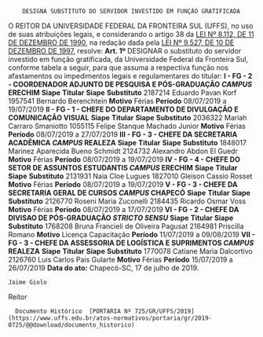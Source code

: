         DESIGNA SUBSTITUTO DO SERVIDOR INVESTIDO EM FUNÇÃO GRATIFICADA  

 O REITOR DA UNIVERSIDADE FEDERAL DA FRONTEIRA SUL (UFFS), no uso de suas atribuições legais, e considerando o artigo 38 da [LEI Nº 8.112, DE 11 DE DEZEMBRO DE 1990](http://www.planalto.gov.br/ccivil_03/leis/l8112cons.htm), na redação dada pela [LEI Nº 9.527, DE 10 DE DEZEMBRO DE 1997](http://www.planalto.gov.br/ccivil_03/Leis/L9527.htm), resolve:   **Art. 1º**  DESIGNAR o substituto do servidor investido em função gratificada, da Universidade Federal da Fronteira Sul, conforme tabela a seguir, para que assuma a respectiva função nos afastamentos ou impedimentos legais e regulamentares do titular: **I - FG - 2 - COORDENADOR ADJUNTO DE PESQUISA E PÓS-GRADUAÇÃO *CAMPUS*  ERECHIM**     **Siape**   **Titular**   **Siape**   **Substituto**     2187214   Eduardo Pavan Korf   1957541   Bernardo Berenchtein     **Motivo**   Férias   **Período**   08/07/2019 a 19/07/2019     **II - FG - 1 - CHEFE DO DEPARTAMENTO DE DIVULGAÇÃO E COMUNICAÇÃO VISUAL**     **Siape**   **Titular**   **Siape**   **Substituto**     2036322   Mariah Carraro Smaniotto   1055115   Felipe Stanque Machado Junior     **Motivo**   Férias   **Período**   08/07/2019 a 27/07/2019     **III - FG - 3 - CHEFE DA SECRETARIA ACADÊMICA *CAMPUS*  REALEZA**     **Siape**   **Titular**   **Siape**   **Substituto**     1848017   Marinez Aparecida Bueno Schmidt   2124732   Alexandro Abdon El Guedr     **Motivo**   Férias   **Período**   08/07/2019 a 19/07/2019     **IV - FG - 4 - CHEFE DO SETOR DE ASSUNTOS ESTUDANTIS *CAMPUS*  ERECHIM**     **Siape**   **Titular**   **Siape**   **Substituto**     2131931   Naia Cloe Lugues   1827010   Gleison Cassio Rosset     **Motivo**   Férias   **Período**   08/07/2019 a 19/07/2019     **V - FG - 3 - CHEFE DA SECRETARIA GERAL DE CURSOS *CAMPUS*  CHAPECÓ**     **Siape**   **Titular**   **Siape**   **Substituto**     2126770   Roseni Maria Zuconelli   2184435   Ricardo Osmar Voss     **Motivo**   Férias   **Período**   08/07/2019 a 17/07/2019     **VI - FG - 2 - CHEFE DA DIVISAO DE PÓS-GRADUAÇÃO *STRICTO SENSU***      **Siape**   **Titular**   **Siape**   **Substituto**     1768208   Bruna Francieli de Oliveira Pagusat   2164981   Priscilla Romano     **Motivo**   Licença Capacitação   **Período**   11/07/2019 a 09/08/2019     **VII - FG - 3 - CHEFE DA ASSESSORIA DE LOGÍSTICA E SUPRIMENTOS *CAMPUS*  REALEZA**     **Siape**   **Titular**   **Siape**   **Substituto**     1770078   Catiane Maria Dalcortivo   2126760   Luis Carlos Pais Gularte     **Motivo**   Férias   **Período**   15/07/2019 a 26/07/2019            **Data do ato:** Chapecó-SC, 17 de julho de 2019.   
 

    Jaime Giolo   
 Reitor 

      Documento Histórico  [PORTARIA Nº 725/GR/UFFS/2019](https://www.uffs.edu.br/atos-normativos/portaria/gr/2019-0725/@@download/documento_historico)     
      